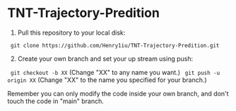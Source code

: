 # TNT-Trajectory-Predition

1. Pull this repository to your local disk:

  ``` git clone https://github.com/Henry1iu/TNT-Trajectory-Predition.git```

2. Create your own branch and set your up stream using push:

  ``` git checkout -b XX``` (Change "XX" to any name you want.)
  ``` git push -u origin XX``` (Change "XX" to the name you specified for your branch.)

  Remember you can only modify the code inside your own branch, and don't touch the code in "main" branch.
